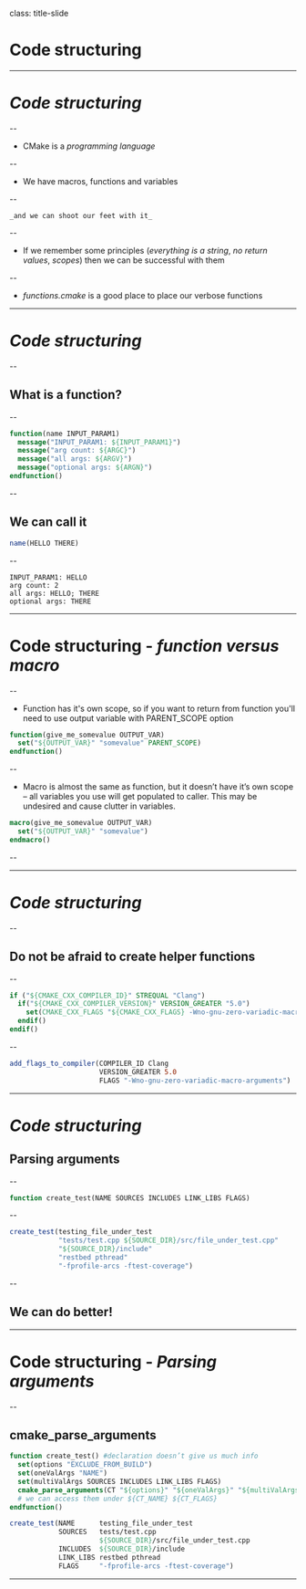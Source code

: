 class: title-slide

# Code structuring

---

# _Code structuring_

--

- CMake is a _programming language_

--

- We have macros, functions and variables

--

    _and we can shoot our feet with it_

--

- If we remember some principles (_everything is a string_, _no return values_, _scopes_) then we can be successful with them

--

- _functions.cmake_ is a good place to place our verbose functions

---

# _Code structuring_

--

## What is a function?

--

```cmake
function(name INPUT_PARAM1)
  message("INPUT_PARAM1: ${INPUT_PARAM1}")
  message("arg count: ${ARGC}")
  message("all args: ${ARGV}")
  message("optional args: ${ARGN}")
endfunction()
```

--

## We can call it

```cmake
name(HELLO THERE)
```

--

```
INPUT_PARAM1: HELLO
arg count: 2
all args: HELLO; THERE
optional args: THERE
```

---

# Code structuring - _function versus macro_

--

- Function has it's own scope, so if you want to return from function you'll need to use output variable with PARENT_SCOPE option

```cmake
function(give_me_somevalue OUTPUT_VAR)
  set("${OUTPUT_VAR}" "somevalue" PARENT_SCOPE)
endfunction()
```

--

- Macro is almost the same as function, but it doesn’t have it’s own scope – all variables you use will get populated to caller. This may be undesired and cause clutter in variables.

```cmake
macro(give_me_somevalue OUTPUT_VAR)
  set("${OUTPUT_VAR}" "somevalue")
endmacro()
```

--

---

# _Code structuring_

--

## Do not be afraid to create helper functions

--

```cmake
if ("${CMAKE_CXX_COMPILER_ID}" STREQUAL "Clang")
  if("${CMAKE_CXX_COMPILER_VERSION}" VERSION_GREATER "5.0")
    set(CMAKE_CXX_FLAGS "${CMAKE_CXX_FLAGS} -Wno-gnu-zero-variadic-macro-arguments")
  endif()
endif()
```

--

```cmake
add_flags_to_compiler(COMPILER_ID Clang
                      VERSION_GREATER 5.0
                      FLAGS "-Wno-gnu-zero-variadic-macro-arguments")
```

---

# _Code structuring_

## Parsing arguments

--

```cmake
function create_test(NAME SOURCES INCLUDES LINK_LIBS FLAGS)
```

--

```cmake
create_test(testing_file_under_test
            "tests/test.cpp ${SOURCE_DIR}/src/file_under_test.cpp"
            "${SOURCE_DIR}/include"
            "restbed pthread"
            "-fprofile-arcs -ftest-coverage")
```

--

## We can do better!

---

# Code structuring - _Parsing arguments_

--

## cmake_parse_arguments

```cmake
function create_test() #declaration doesn’t give us much info
  set(options "EXCLUDE_FROM_BUILD")
  set(oneValArgs "NAME")
  set(multiValArgs SOURCES INCLUDES LINK_LIBS FLAGS)
  cmake_parse_arguments(CT "${options}" "${oneValArgs}" "${multiValArgs}" ${ARGN})
  # we can access them under ${CT_NAME} ${CT_FLAGS}
endfunction()

create_test(NAME      testing_file_under_test
            SOURCES   tests/test.cpp
                      ${SOURCE_DIR}/src/file_under_test.cpp
            INCLUDES  ${SOURCE_DIR}/include
            LINK_LIBS restbed pthread
            FLAGS     "-fprofile-arcs -ftest-coverage")
```

---
